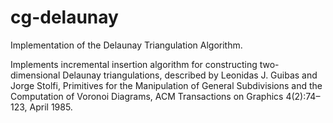 cg-delaunay
===========

Implementation of the Delaunay Triangulation Algorithm.

Implements incremental insertion algorithm for constructing two-dimensional Delaunay triangulations, 
described by Leonidas J. Guibas and Jorge Stolfi, Primitives for the Manipulation of General 
Subdivisions and the Computation of Voronoi Diagrams, ACM Transactions on Graphics 4(2):74–123, April 1985.
